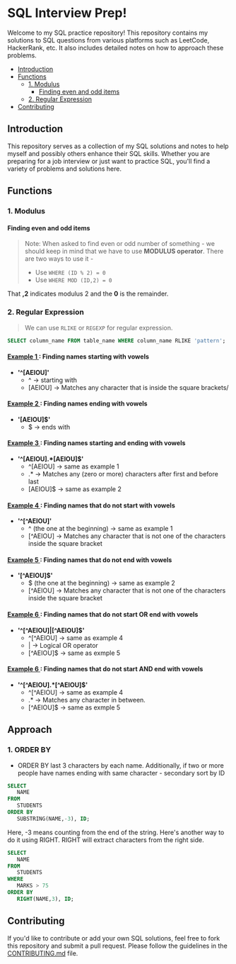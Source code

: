 # SQL Interview Prep!

Welcome to my SQL practice repository! This repository contains my solutions to SQL questions from various platforms such as LeetCode, HackerRank, etc. It also includes detailed notes on how to approach these problems.


<!-- TOC -->
- [Introduction](#introduction)
- [Functions](#functions)
  * [1. Modulus](#1-modulus)
    + [Finding even and odd items](#finding-even-and-odd-items)
  * [2. Regular Expression](#2-regular-expression)
- [Contributing](#contributing)
<!-- /TOC -->

## Introduction

This repository serves as a collection of my SQL solutions and notes to help myself and possibly others enhance their SQL skills. Whether you are preparing for a job interview or just want to practice SQL, you'll find a variety of problems and solutions here.

## Functions

### 1. Modulus

#### Finding even and odd items 

> Note: When asked to find even or odd number of something -  we should keep in mind that we have to use **MODULUS operator**. There are two ways to use it - 
> - Use `WHERE (ID % 2) = 0`
> - Use `WHERE MOD (ID,2) = 0`

    
   That **,2** indicates modulus 2 and the **0** is the remainder.


### 2. Regular Expression

> We can use `RLIKE` or `REGEXP` for regular expression.

```sql
SELECT column_name FROM table_name WHERE column_name RLIKE 'pattern';
```


#### [Example 1 ](Hackerrank/SQL-Basic/weather-observation-station-6.sql) : Finding names starting with vowels
- **'^[AEIOU]'**
    - ^ -> starting with
    - [AEIOU] -> Matches any character that is inside the square brackets/
#### [Example 2 ](Hackerrank/SQL-Basic/weather-observation-station-7.sql) : Finding names ending with vowels
- **'[AEIOU]$'**
    - $ -> ends with
#### [Example 3 ](Hackerrank/SQL-Basic/weather-observation-station-8.sql) : Finding names starting and ending with vowels
- **'^[AEIOU].*[AEIOU]$'**
    - ^[AEIOU] -> same as example 1
    - .* -> Matches any (zero or more) characters after first and  before last
    - [AEIOU]$ -> same as example 2
#### [Example 4 ](Hackerrank/SQL-Basic/weather-observation-station-9.sql) : Finding names that do not start with vowels
- **'^[^AEIOU]'**
    - ^ (the one at the beginning) -> same as example 1
    - [^AEIOU] -> Matches any character that is not one of the characters inside the square bracket
#### [Example 5 ](Hackerrank/SQL-Basic/weather-observation-station-10.sql) : Finding names that do not end with vowels
- **'[^AEIOU]$'**
    - $ (the one at the beginning) -> same as example 2
    - [^AEIOU] -> Matches any character that is not one of the characters inside the square bracket
#### [Example 6 ](Hackerrank/SQL-Basic/weather-observation-station-11.sql) : Finding names that do not start OR end with vowels
- **'^[^AEIOU]|[^AEIOU]$'**
    - ^[^AEIOU] -> same as example 4
    - | -> Logical OR operator
    - [^AEIOU]$ -> same as exmple 5
#### [Example 6 ](Hackerrank/SQL-Basic/weather-observation-station-12.sql) : Finding names that do not start AND end with vowels
- **'^[^AEIOU].*[^AEIOU]$'**
    - ^[^AEIOU] -> same as example 4
    - .* -> Matches any character in between.
    - [^AEIOU]$ -> same as exmple 5



## Approach

### 1. ORDER BY

 - ORDER BY last 3 characters by each name. Additionally, if two or more people have names ending with same character - secondary sort by ID
 ```sql
 SELECT
    NAME
FROM
    STUDENTS
ORDER BY 
    SUBSTRING(NAME,-3), ID;
 ```

 Here, -3 means counting from the end of the string. Here's another way to do it using RIGHT. RIGHT will extract characters from the right side.

 ```sql
 SELECT
    NAME
FROM
    STUDENTS
WHERE
    MARKS > 75
ORDER BY 
    RIGHT(NAME,3), ID;
 ```


## Contributing

If you'd like to contribute or add your own SQL solutions, feel free to fork this repository and submit a pull request. Please follow the guidelines in the [CONTRIBUTING.md](CONTRIBUTING.md) file.
